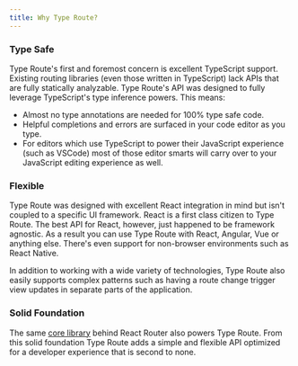 ```yaml
---
title: Why Type Route?
---
```


### Type Safe

Type Route's first and foremost concern is excellent TypeScript support. Existing routing libraries (even those written in TypeScript) lack APIs that are fully statically analyzable. Type Route's API was designed to fully leverage TypeScript's type inference powers. This means:

- Almost no type annotations are needed for 100% type safe code.
- Helpful completions and errors are surfaced in your code editor as you type.
- For editors which use TypeScript to power their JavaScript experience (such as VSCode) most of those editor smarts will carry over to your JavaScript editing experience as well.

### Flexible

Type Route was designed with excellent React integration in mind but isn't coupled to a specific UI framework. React is a first class citizen to Type Route. The best API for React, however, just happened to be framework agnostic. As a result you can use Type Route with React, Angular, Vue or anything else. There's even support for non-browser environments such as React Native.

In addition to working with a wide variety of technologies, Type Route also easily supports complex patterns such as having a route change trigger view updates in separate parts of the application.

### Solid Foundation

The same [core library](https://github.com/ReactTraining/history) behind React Router also powers Type Route. From this solid foundation Type Route adds a simple and flexible API optimized for a developer experience that is second to none.
